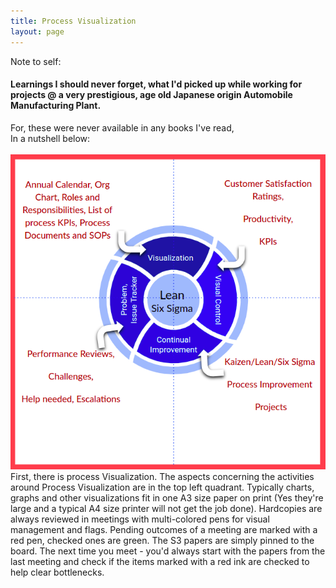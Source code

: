 ```yaml
---
title: Process Visualization 
layout: page
---
```


Note to self: <br>
#### Learnings I should never forget, what I'd picked up  while working for projects @ a very prestigious, age old Japanese origin Automobile Manufacturing Plant.<br>
<p>For, these were never available in any books I've read,<br>
In a nutshell below:<br><br>

<img src="/assets/images/ProcessVisualization.png">
<br>
First, there is process Visualization. The aspects concerning the activities around Process Visualization are in the top left quadrant. Typically charts, graphs and other visualizations fit in one A3 size paper on print (Yes they're large and a typical A4 size printer will not get the job done). Hardcopies are always reviewed in meetings with multi-colored pens for visual management and flags. Pending outcomes of a meeting are marked with a red pen, checked ones are green. The S3 papers are simply pinned to the board. The next time you meet - you'd always start with the papers from the last meeting and check if the items marked with a red ink are checked to help clear bottlenecks.

